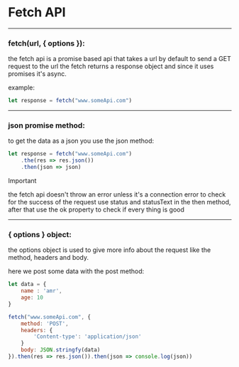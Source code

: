 # Fetch API

---

### fetch(url, { options }):

the fetch api is a promise based api that takes a url by default to send a GET request to the url
the fetch returns a response object and since it uses promises it's async.

example:
```javascript
let response = fetch("www.someApi.com")
```

---

### json promise method:

to get the data as a json you use the json method:

```javascript
let response = fetch("www.someApi.com")
    .the(res => res.json())
    .then(json => json)
```

> [!IMPORTANT]
> the fetch api doesn't throw an error unless it's a connection error
> to check for the success of the request use status and statusText in the then method, after that use the ok property to check if every thing is good

---

### { options } object:

the options object is used to give more info about the request like the method, headers and body.

here we post some data with the post method:

```javascript
let data = {
    name : 'amr',
    age: 10
}

fetch("www.someApi.com", {
    method: 'POST',
    headers: {
        'Content-type': 'application/json'
    } 
    body: JSON.stringfy(data)
}).then(res => res.json()).then(json => console.log(json))
```
